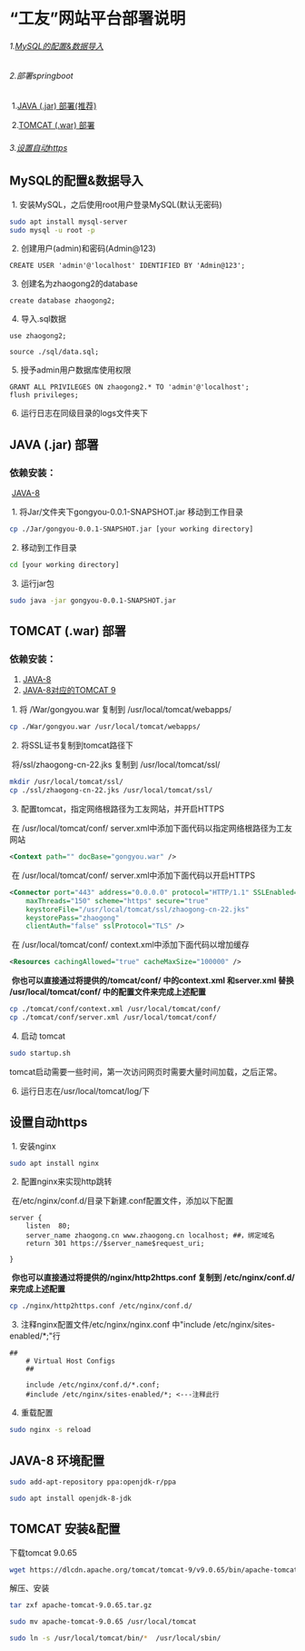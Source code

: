 # “工友”网站平台部署说明

###### 1.[MySQL的配置&数据导入](#mysql)

###### 2.部署springboot

​	1.[JAVA (.jar) 部署(推荐)](#java)

​	2.[TOMCAT (.war) 部署](#tomcat)

###### 3.[设置自动https](#https)

## <a id="mysql">MySQL的配置&数据导入</a>



​	1. 安装MySQL，之后使用root用户登录MySQL(默认无密码)

```bash
sudo apt install mysql-server
sudo mysql -u root -p
```

​	2. 创建用户(admin)和密码(Admin@123)

```mysql
CREATE USER 'admin'@'localhost' IDENTIFIED BY 'Admin@123';
```

​	3. 创建名为zhaogong2的database

```mysql
create database zhaogong2;
```

​	4. 导入.sql数据

```mysql
use zhaogong2;
```

```mysql
source ./sql/data.sql;
```

​	5. 授予admin用户数据库使用权限

```mysql
GRANT ALL PRIVILEGES ON zhaogong2.* TO 'admin'@'localhost';
flush privileges;
```

​	6. 运行日志在同级目录的logs文件夹下

## <a id="java">JAVA (.jar) 部署</a>

### 依赖安装：

​			[JAVA-8](#jv8)

​	1. 将Jar/文件夹下gongyou-0.0.1-SNAPSHOT.jar 移动到工作目录

```bash
cp ./Jar/gongyou-0.0.1-SNAPSHOT.jar [your working directory]
```

​	2. 移动到工作目录

```bash
cd [your working directory]
```

​	3. 运行jar包

```bash
sudo java -jar gongyou-0.0.1-SNAPSHOT.jar
```

## <a id="tomcat">TOMCAT (.war) 部署</a>

### 依赖安装：

1. [JAVA-8](#jv8)
2. [JAVA-8对应的TOMCAT 9](#tom)

​	1. 将 /War/gongyou.war 复制到 /usr/local/tomcat/webapps/

```bash
cp ./War/gongyou.war /usr/local/tomcat/webapps/
```

​	2. 将SSL证书复制到tomcat路径下

​	将/ssl/zhaogong-cn-22.jks  复制到 /usr/local/tomcat/ssl/

```bash
mkdir /usr/local/tomcat/ssl/
cp ./ssl/zhaogong-cn-22.jks /usr/local/tomcat/ssl/
```

​	3. 配置tomcat，指定网络根路径为工友网站，并开启HTTPS

​	在 /usr/local/tomcat/conf/ server.xml中添加下面代码以指定网络根路径为工友网站

```xml
<Context path="" docBase="gongyou.war" />
```

​	在 /usr/local/tomcat/conf/ server.xml中添加下面代码以开启HTTPS

```xml
<Connector port="443" address="0.0.0.0" protocol="HTTP/1.1" SSLEnabled="true"
    maxThreads="150" scheme="https" secure="true"
    keystoreFile="/usr/local/tomcat/ssl/zhaogong-cn-22.jks"
    keystorePass="zhaogong"
    clientAuth="false" sslProtocol="TLS" />
```

​	在 /usr/local/tomcat/conf/ context.xml中添加下面代码以增加缓存

```xml
<Resources cachingAllowed="true" cacheMaxSize="100000" />
```

​	**你也可以直接通过将提供的/tomcat/conf/ 中的context.xml 和server.xml 替换 /usr/local/tomcat/conf/ 中的配置文件来完成上述配置**

```bash
cp ./tomcat/conf/context.xml /usr/local/tomcat/conf/
cp ./tomcat/conf/server.xml /usr/local/tomcat/conf/
```

​	4. 启动 tomcat

```bash
sudo startup.sh
```

​		tomcat启动需要一些时间，第一次访问网页时需要大量时间加载，之后正常。

​	6. 运行日志在/usr/local/tomcat/log/下

## <a id="https">设置自动https</a>

​	1. 安装nginx

```bash
sudo apt install nginx
```

​	2. 配置nginx来实现http跳转

​	在/etc/nginx/conf.d/目录下新建.conf配置文件，添加以下配置

```
server {
    listen  80;  
    server_name zhaogong.cn www.zhaogong.cn localhost; ##，绑定域名
    return 301 https://$server_name$request_uri;

}
```

​	**你也可以直接通过将提供的/nginx/http2https.conf 复制到 /etc/nginx/conf.d/来完成上述配置**

```bash
cp ./nginx/http2https.conf /etc/nginx/conf.d/
```

​	3. 注释nginx配置文件/etc/nginx/nginx.conf 中"include /etc/nginx/sites-enabled/*;"行

```
##
	# Virtual Host Configs
	##

	include /etc/nginx/conf.d/*.conf;
	#include /etc/nginx/sites-enabled/*; <---注释此行
```

​	4. 重载配置

```bash
sudo nginx -s reload
```

## <a id="jv8">JAVA-8 环境配置</a>

```bash
sudo add-apt-repository ppa:openjdk-r/ppa
```

```bash
sudo apt install openjdk-8-jdk
```

## <a id="tom">TOMCAT 安装&配置</a>

下载tomcat 9.0.65

```bash
wget https://dlcdn.apache.org/tomcat/tomcat-9/v9.0.65/bin/apache-tomcat-9.0.65.tar.gz
```

解压、安装

```bash
tar zxf apache-tomcat-9.0.65.tar.gz
```

```bash
sudo mv apache-tomcat-9.0.65 /usr/local/tomcat
```

```bash
sudo ln -s /usr/local/tomcat/bin/*  /usr/local/sbin/
```








